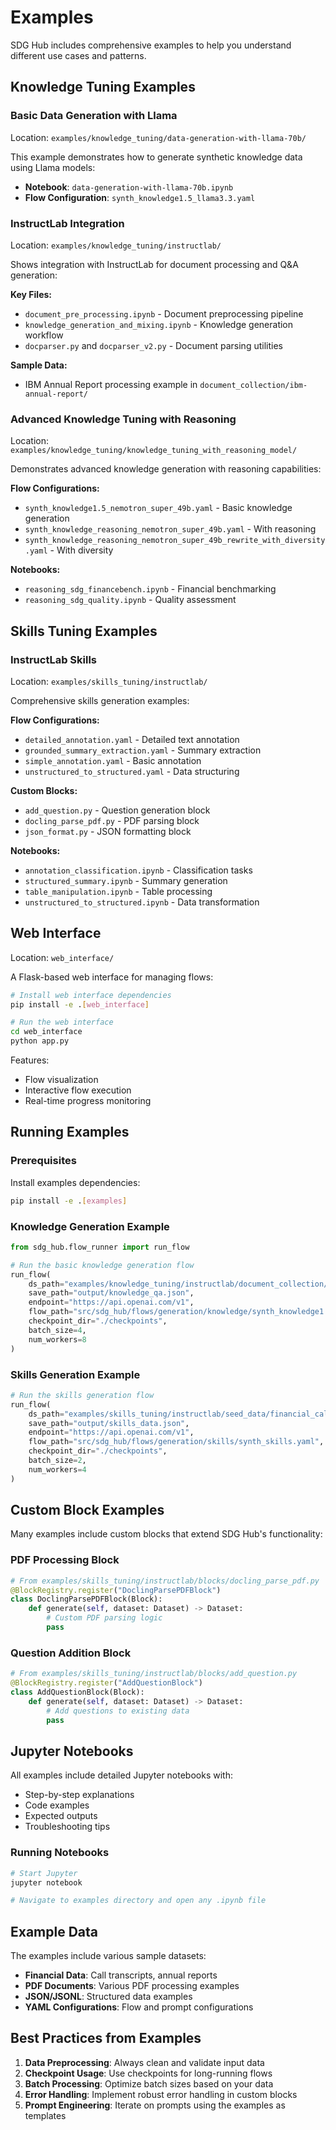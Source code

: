 # Examples

SDG Hub includes comprehensive examples to help you understand different use cases and patterns.

## Knowledge Tuning Examples

### Basic Data Generation with Llama

Location: `examples/knowledge_tuning/data-generation-with-llama-70b/`

This example demonstrates how to generate synthetic knowledge data using Llama models:

- **Notebook**: `data-generation-with-llama-70b.ipynb`
- **Flow Configuration**: `synth_knowledge1.5_llama3.3.yaml`

### InstructLab Integration

Location: `examples/knowledge_tuning/instructlab/`

Shows integration with InstructLab for document processing and Q&A generation:

**Key Files:**
- `document_pre_processing.ipynb` - Document preprocessing pipeline
- `knowledge_generation_and_mixing.ipynb` - Knowledge generation workflow
- `docparser.py` and `docparser_v2.py` - Document parsing utilities

**Sample Data:**
- IBM Annual Report processing example in `document_collection/ibm-annual-report/`

### Advanced Knowledge Tuning with Reasoning

Location: `examples/knowledge_tuning/knowledge_tuning_with_reasoning_model/`

Demonstrates advanced knowledge generation with reasoning capabilities:

**Flow Configurations:**
- `synth_knowledge1.5_nemotron_super_49b.yaml` - Basic knowledge generation
- `synth_knowledge_reasoning_nemotron_super_49b.yaml` - With reasoning
- `synth_knowledge_reasoning_nemotron_super_49b_rewrite_with_diversity.yaml` - With diversity

**Notebooks:**
- `reasoning_sdg_financebench.ipynb` - Financial benchmarking
- `reasoning_sdg_quality.ipynb` - Quality assessment

## Skills Tuning Examples

### InstructLab Skills

Location: `examples/skills_tuning/instructlab/`

Comprehensive skills generation examples:

**Flow Configurations:**
- `detailed_annotation.yaml` - Detailed text annotation
- `grounded_summary_extraction.yaml` - Summary extraction
- `simple_annotation.yaml` - Basic annotation
- `unstructured_to_structured.yaml` - Data structuring

**Custom Blocks:**
- `add_question.py` - Question generation block
- `docling_parse_pdf.py` - PDF parsing block
- `json_format.py` - JSON formatting block

**Notebooks:**
- `annotation_classification.ipynb` - Classification tasks
- `structured_summary.ipynb` - Summary generation
- `table_manipulation.ipynb` - Table processing
- `unstructured_to_structured.ipynb` - Data transformation

## Web Interface

Location: `web_interface/`

A Flask-based web interface for managing flows:

```bash
# Install web interface dependencies
pip install -e .[web_interface]

# Run the web interface
cd web_interface
python app.py
```

Features:
- Flow visualization
- Interactive flow execution
- Real-time progress monitoring

## Running Examples

### Prerequisites

Install examples dependencies:

```bash
pip install -e .[examples]
```

### Knowledge Generation Example

```python
from sdg_hub.flow_runner import run_flow

# Run the basic knowledge generation flow
run_flow(
    ds_path="examples/knowledge_tuning/instructlab/document_collection/ibm-annual-report/ibm-annual-report-2024.json",
    save_path="output/knowledge_qa.json",
    endpoint="https://api.openai.com/v1",
    flow_path="src/sdg_hub/flows/generation/knowledge/synth_knowledge1.5.yaml",
    checkpoint_dir="./checkpoints",
    batch_size=4,
    num_workers=8
)
```

### Skills Generation Example

```python
# Run the skills generation flow
run_flow(
    ds_path="examples/skills_tuning/instructlab/seed_data/financial_call_transcripts.jsonl",
    save_path="output/skills_data.json",
    endpoint="https://api.openai.com/v1",
    flow_path="src/sdg_hub/flows/generation/skills/synth_skills.yaml",
    checkpoint_dir="./checkpoints",
    batch_size=2,
    num_workers=4
)
```

## Custom Block Examples

Many examples include custom blocks that extend SDG Hub's functionality:

### PDF Processing Block

```python
# From examples/skills_tuning/instructlab/blocks/docling_parse_pdf.py
@BlockRegistry.register("DoclingParsePDFBlock")
class DoclingParsePDFBlock(Block):
    def generate(self, dataset: Dataset) -> Dataset:
        # Custom PDF parsing logic
        pass
```

### Question Addition Block

```python
# From examples/skills_tuning/instructlab/blocks/add_question.py
@BlockRegistry.register("AddQuestionBlock")  
class AddQuestionBlock(Block):
    def generate(self, dataset: Dataset) -> Dataset:
        # Add questions to existing data
        pass
```

## Jupyter Notebooks

All examples include detailed Jupyter notebooks with:

- Step-by-step explanations
- Code examples
- Expected outputs
- Troubleshooting tips

### Running Notebooks

```bash
# Start Jupyter
jupyter notebook

# Navigate to examples directory and open any .ipynb file
```

## Example Data

The examples include various sample datasets:

- **Financial Data**: Call transcripts, annual reports
- **PDF Documents**: Various PDF processing examples  
- **JSON/JSONL**: Structured data examples
- **YAML Configurations**: Flow and prompt configurations

## Best Practices from Examples

1. **Data Preprocessing**: Always clean and validate input data
2. **Checkpoint Usage**: Use checkpoints for long-running flows
3. **Batch Processing**: Optimize batch sizes based on your data
4. **Error Handling**: Implement robust error handling in custom blocks
5. **Prompt Engineering**: Iterate on prompts using the examples as templates